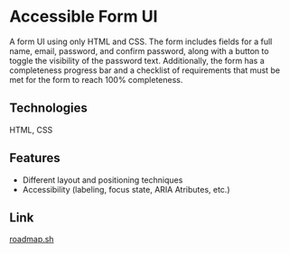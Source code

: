 # Accessible Form UI

A form UI using only HTML and CSS. The form includes fields for a full name, email, password, and confirm password, along with a button to toggle the visibility of the password text. Additionally, the form has a completeness progress bar and a checklist of requirements that must be met for the form to reach 100% completeness.

## Technologies

HTML, CSS

## Features

- Different layout and positioning techniques
- Accessibility (labeling, focus state, ARIA Atributes, etc.)

## Link

[roadmap.sh](https://roadmap.sh/projects/accessible-form-ui)

